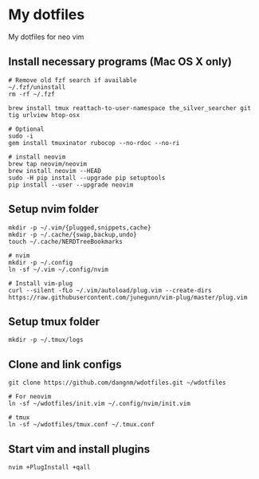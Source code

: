 # My dotfiles

My dotfiles for neo vim

## Install necessary programs (Mac OS X only)

    # Remove old fzf search if available
    ~/.fzf/uninstall
    rm -rf ~/.fzf

    brew install tmux reattach-to-user-namespace the_silver_searcher git tig urlview htop-osx

    # Optional
    sudo -i
    gem install tmuxinator rubocop --no-rdoc --no-ri

    # install neovim
    brew tap neovim/neovim
    brew install neovim --HEAD
    sudo -H pip install --upgrade pip setuptools
    pip install --user --upgrade neovim

## Setup nvim folder

    mkdir -p ~/.vim/{plugged,snippets,cache}
    mkdir -p ~/.cache/{swap,backup,undo}
    touch ~/.cache/NERDTreeBookmarks

    # nvim
    mkdir -p ~/.config
    ln -sf ~/.vim ~/.config/nvim

    # Install vim-plug
    curl --silent -fLo ~/.vim/autoload/plug.vim --create-dirs https://raw.githubusercontent.com/junegunn/vim-plug/master/plug.vim

## Setup tmux folder

    mkdir -p ~/.tmux/logs

## Clone and link configs

    git clone https://github.com/dangnm/wdotfiles.git ~/wdotfiles

    # For neovim
    ln -sf ~/wdotfiles/init.vim ~/.config/nvim/init.vim

    # tmux
    ln -sf ~/wdotfiles/tmux.conf ~/.tmux.conf

## Start vim and install plugins

    nvim +PlugInstall +qall
